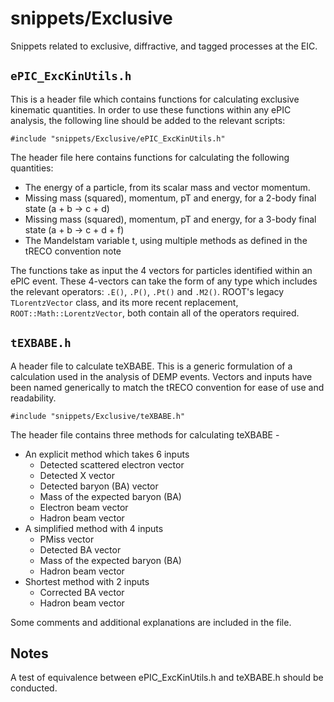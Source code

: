 # snippets/Exclusive

Snippets related to exclusive, diffractive, and tagged processes at the EIC.

## `ePIC_ExcKinUtils.h`

This is a header file which contains functions for calculating exclusive kinematic quantities. In order to use these functions within any ePIC analysis, the following line should be added to the relevant scripts:

```
#include "snippets/Exclusive/ePIC_ExcKinUtils.h"
```

The header file here contains functions for calculating the following quantities:
- The energy of a particle, from its scalar mass and vector momentum.
- Missing mass (squared), momentum, pT and energy, for a 2-body final state (a + b -> c + d)
- Missing mass (squared), momentum, pT and energy, for a 3-body final state (a + b -> c + d + f)
- The Mandelstam variable t, using multiple methods as defined in the tRECO convention note


The functions take as input the 4 vectors for particles identified within an ePIC event. These 4-vectors can take the form of any type which includes the relevant operators: `.E()`, `.P()`, `.Pt()` and `.M2()`. ROOT's legacy `TLorentzVector` class, and its more recent replacement, `ROOT::Math::LorentzVector`, both contain all of the operators required.

## `tEXBABE.h`

A header file to calculate teXBABE. This is a generic formulation of a calculation used in the analysis of DEMP events. Vectors and inputs have been named generically to match the tRECO convention for ease of use and readability.

```
#include "snippets/Exclusive/teXBABE.h"
```

The header file contains three methods for calculating teXBABE -

- An explicit method which takes 6 inputs
  - Detected scattered electron vector
  - Detected X vector
  - Detected baryon (BA) vector
  - Mass of the expected baryon (BA)
  - Electron beam vector
  - Hadron beam vector
- A simplified method with 4 inputs
  - PMiss vector
  - Detected BA vector
  - Mass of the expected baryon (BA)
  - Hadron beam vector
- Shortest method with 2 inputs
  - Corrected BA vector
  - Hadron beam vector

Some comments and additional explanations are included in the file.

## Notes

A test of equivalence between ePIC_ExcKinUtils.h and teXBABE.h should be conducted.